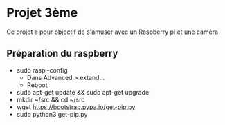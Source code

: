 # Projet 3ème

Ce projet a pour objectif de s'amuser avec un Raspberry pi et une caméra

## Préparation du raspberry

* sudo raspi-config
  * Dans Advanced > extand...
  * Reboot
* sudo apt-get update && sudo apt-get upgrade
* mkdir ~/src && cd ~/src
* wget https://bootstrap.pypa.io/get-pip.py
* sudo python3 get-pip.py
